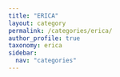 ```yaml
---
title: "ERICA"
layout: category
permalink: /categories/erica/
author_profile: true
taxonomy: erica
sidebar:
  nav: "categories"
---
```

